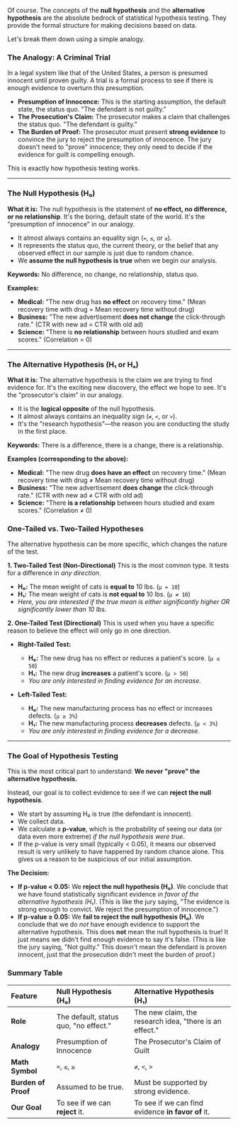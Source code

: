 Of course. The concepts of the **null hypothesis** and the **alternative hypothesis** are the absolute bedrock of statistical hypothesis testing. They provide the formal structure for making decisions based on data.

Let's break them down using a simple analogy.

### The Analogy: A Criminal Trial

In a legal system like that of the United States, a person is presumed innocent until proven guilty. A trial is a formal process to see if there is enough evidence to overturn this presumption.

*   **Presumption of Innocence:** This is the starting assumption, the default state, the status quo. "The defendant is not guilty."
*   **The Prosecution's Claim:** The prosecutor makes a claim that challenges the status quo. "The defendant is guilty."
*   **The Burden of Proof:** The prosecutor must present **strong evidence** to convince the jury to reject the presumption of innocence. The jury doesn't need to "prove" innocence; they only need to decide if the evidence for guilt is compelling enough.

This is exactly how hypothesis testing works.

---

### The Null Hypothesis (H₀)

**What it is:** The null hypothesis is the statement of **no effect, no difference, or no relationship**. It's the boring, default state of the world. It's the "presumption of innocence" in our analogy.

*   It almost always contains an equality sign (`=`, `≤`, or `≥`).
*   It represents the status quo, the current theory, or the belief that any observed effect in our sample is just due to random chance.
*   We **assume the null hypothesis is true** when we begin our analysis.

**Keywords:** No difference, no change, no relationship, status quo.

**Examples:**
*   **Medical:** "The new drug has **no effect** on recovery time." (Mean recovery time with drug = Mean recovery time without drug)
*   **Business:** "The new advertisement **does not change** the click-through rate." (CTR with new ad = CTR with old ad)
*   **Science:** "There is **no relationship** between hours studied and exam scores." (Correlation = 0)

---

### The Alternative Hypothesis (H₁ or Hₐ)

**What it is:** The alternative hypothesis is the claim we are trying to find evidence for. It's the exciting new discovery, the effect we hope to see. It's the "prosecutor's claim" in our analogy.

*   It is the **logical opposite** of the null hypothesis.
*   It almost always contains an inequality sign (`≠`, `<`, or `>`).
*   It's the "research hypothesis"—the reason you are conducting the study in the first place.

**Keywords:** There is a difference, there is a change, there is a relationship.

**Examples (corresponding to the above):**
*   **Medical:** "The new drug **does have an effect** on recovery time." (Mean recovery time with drug ≠ Mean recovery time without drug)
*   **Business:** "The new advertisement **does change** the click-through rate." (CTR with new ad ≠ CTR with old ad)
*   **Science:** "There **is a relationship** between hours studied and exam scores." (Correlation ≠ 0)

### One-Tailed vs. Two-Tailed Hypotheses

The alternative hypothesis can be more specific, which changes the nature of the test.

**1. Two-Tailed Test (Non-Directional)**
This is the most common type. It tests for a difference in *any direction*.

*   **H₀:** The mean weight of cats is **equal to** 10 lbs. (`μ = 10`)
*   **H₁:** The mean weight of cats is **not equal to** 10 lbs. (`μ ≠ 10`)
*   *Here, you are interested if the true mean is either significantly higher OR significantly lower than 10 lbs.*

**2. One-Tailed Test (Directional)**
This is used when you have a specific reason to believe the effect will only go in one direction.

*   **Right-Tailed Test:**
    *   **H₀:** The new drug has no effect or reduces a patient's score. (`μ ≤ 50`)
    *   **H₁:** The new drug **increases** a patient's score. (`μ > 50`)
    *   *You are only interested in finding evidence for an increase.*

*   **Left-Tailed Test:**
    *   **H₀:** The new manufacturing process has no effect or increases defects. (`μ ≥ 3%`)
    *   **H₁:** The new manufacturing process **decreases** defects. (`μ < 3%`)
    *   *You are only interested in finding evidence for a decrease.*

---

### The Goal of Hypothesis Testing

This is the most critical part to understand: **We never "prove" the alternative hypothesis.**

Instead, our goal is to collect evidence to see if we can **reject the null hypothesis**.

*   We start by assuming H₀ is true (the defendant is innocent).
*   We collect data.
*   We calculate a **p-value**, which is the probability of seeing our data (or data even more extreme) *if the null hypothesis were true*.
*   If the p-value is very small (typically < 0.05), it means our observed result is very unlikely to have happened by random chance alone. This gives us a reason to be suspicious of our initial assumption.

**The Decision:**
*   **If p-value < 0.05:** We **reject the null hypothesis (H₀)**. We conclude that we have found statistically significant evidence *in favor of the alternative hypothesis (H₁)*. (This is like the jury saying, "The evidence is strong enough to convict. We reject the presumption of innocence.")
*   **If p-value ≥ 0.05:** We **fail to reject the null hypothesis (H₀)**. We conclude that we do *not* have enough evidence to support the alternative hypothesis. This does **not** mean the null hypothesis is true! It just means we didn't find enough evidence to say it's false. (This is like the jury saying, "Not guilty." This doesn't mean the defendant is proven innocent, just that the prosecution didn't meet the burden of proof.)

### Summary Table

| Feature | Null Hypothesis (H₀) | Alternative Hypothesis (H₁) |
| :--- | :--- | :--- |
| **Role** | The default, status quo, "no effect." | The new claim, the research idea, "there is an effect." |
| **Analogy** | Presumption of Innocence | The Prosecutor's Claim of Guilt |
| **Math Symbol** | `=`, `≤`, `≥` | `≠`, `<`, `>` |
| **Burden of Proof** | Assumed to be true. | Must be supported by strong evidence. |
| **Our Goal** | To see if we can **reject** it. | To see if we can find evidence **in favor of** it. |
